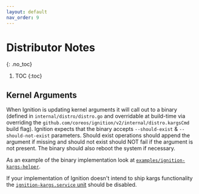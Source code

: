 ```yaml
---
layout: default
nav_order: 9
---
```


# Distributor Notes
{: .no_toc}

1. TOC
{:toc}

## Kernel Arguments

When Ignition is updating kernel arguments it will call out to a binary (defined in `internal/distro/distro.go` and overridable at build-time via overriding the `github.com/coreos/ignition/v2/internal/distro.kargsCmd` build flag). Ignition expects that the binary accepts `--should-exist` & `--should-not-exist` parameters. Should exist operations should append the argument if missing and should not exist should NOT fail if the argument is not present. The binary should also reboot the system if necessary.

As an example of the binary implementation look at [`examples/ignition-kargs-helper`](https://github.com/coreos/ignition/blob/master/examples/ignition-kargs-helper).

If your implementation of Ignition doesn't intend to ship kargs functionality the [`ignition-kargs.service` unit](https://github.com/coreos/ignition/blob/master/dracut/30ignition/ignition-kargs.service) should be disabled.
